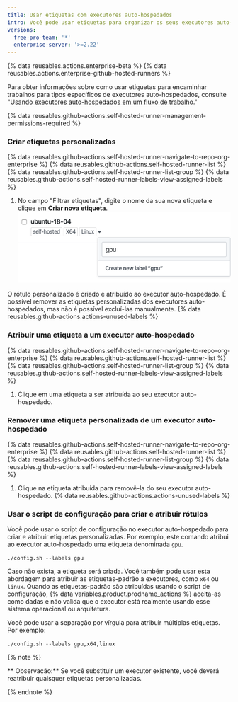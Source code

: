 ```yaml
---
title: Usar etiquetas com executores auto-hospedados
intro: Você pode usar etiquetas para organizar os seus executores auto-hospedados com base em suas características.
versions:
  free-pro-team: '*'
  enterprise-server: '>=2.22'
---
```


{% data reusables.actions.enterprise-beta %}
{% data reusables.actions.enterprise-github-hosted-runners %}

Para obter informações sobre como usar etiquetas para encaminhar trabalhos para tipos específicos de executores auto-hospedados, consulte "[Usando executores auto-hospedados em um fluxo de trabalho](/actions/hosting-your-own-runners/using-self-hosted-runners-in-a-workflow)."

{% data reusables.github-actions.self-hosted-runner-management-permissions-required %}

### Criar etiquetas personalizadas

{% data reusables.github-actions.self-hosted-runner-navigate-to-repo-org-enterprise %}
{% data reusables.github-actions.self-hosted-runner-list %}
{% data reusables.github-actions.self-hosted-runner-list-group %}
{% data reusables.github-actions.self-hosted-runner-labels-view-assigned-labels %}
1. No campo "Filtrar etiquetas", digite o nome da sua nova etiqueta e clique em **Criar nova etiqueta**. ![Adicionar etiqueta do executor](/assets/images/help/settings/actions-add-runner-label.png)

O rótulo personalizado é criado e atribuído ao executor auto-hospedado. É possível remover as etiquetas personalizadas dos executores auto-hospedados, mas não é possível excluí-las manualmente. {% data reusables.github-actions.actions-unused-labels %}

### Atribuir uma etiqueta a um executor auto-hospedado

{% data reusables.github-actions.self-hosted-runner-navigate-to-repo-org-enterprise %}
{% data reusables.github-actions.self-hosted-runner-list %}
{% data reusables.github-actions.self-hosted-runner-list-group %}
{% data reusables.github-actions.self-hosted-runner-labels-view-assigned-labels %}
1. Clique em uma etiqueta a ser atribuída ao seu executor auto-hospedado.

### Remover uma etiqueta personalizada de um executor auto-hospedado

{% data reusables.github-actions.self-hosted-runner-navigate-to-repo-org-enterprise %}
{% data reusables.github-actions.self-hosted-runner-list %}
{% data reusables.github-actions.self-hosted-runner-list-group %}
{% data reusables.github-actions.self-hosted-runner-labels-view-assigned-labels %}
1. Clique na etiqueta atribuída para removê-la do seu executor auto-hospedado. {% data reusables.github-actions.actions-unused-labels %}

### Usar o script de configuração para criar e atribuir rótulos

Você pode usar o script de configuração no executor auto-hospedado para criar e atribuir etiquetas personalizadas. Por exemplo, este comando atribui ao executor auto-hospedado uma etiqueta denominada `gpu`.

```shell
./config.sh --labels gpu
```

Caso não exista, a etiqueta será criada. Você também pode usar esta abordagem para atribuir as etiquetas-padrão a executores, como `x64` ou `linux`. Quando as etiquetas-padrão são atribuídas usando o script de configuração, {% data variables.product.prodname_actions %} aceita-as como dadas e não valida que o executor está realmente usando esse sistema operacional ou arquitetura.

Você pode usar a separação por vírgula para atribuir múltiplas etiquetas. Por exemplo:

```shell
./config.sh --labels gpu,x64,linux
```

{% note %}

** Observação:** Se você substituir um executor existente, você deverá reatribuir quaisquer etiquetas personalizadas.

{% endnote %}

